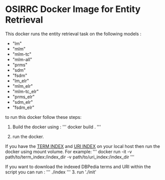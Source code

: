 # OSIRRC Docker Image for Entity Retrieval

This docker runs the entity retrieval task on the following models : 

 - "lm"
 - "mlm"
 - "mlm-tc"
 - "mlm-all" 
 - "prms"
 - "sdm" 
 - "fsdm"
 - "lm_elr"
 - "mlm_elr"
 - "mlm-tc_elr"
 - "prms_elr"
 - "sdm_elr"
 - "fsdm_elr"


to run this docker follow these steps:
1. Build the docker using : 
 '''
   docker build . 
   '''

2. run the docker.

If you have the [TERM INDEX](https://gustav1.ux.uis.no/downloads/elr/index7_stopped.tar.bz2) and [URI INDEX](https://gustav1.ux.uis.no/downloads/elr/index7_only_uri.tar.bz2) on your local host then run the docker using mount volume. For example:
'''
   docker run -it -v path/to/term_index:/index_dir -v path/to/uri_index:/index_dir 
'''

If you want to download the indexed DBPedia terms and URI within the script you can run :
'''
./index
'''
3. run './init'
   
   
   


  
   

